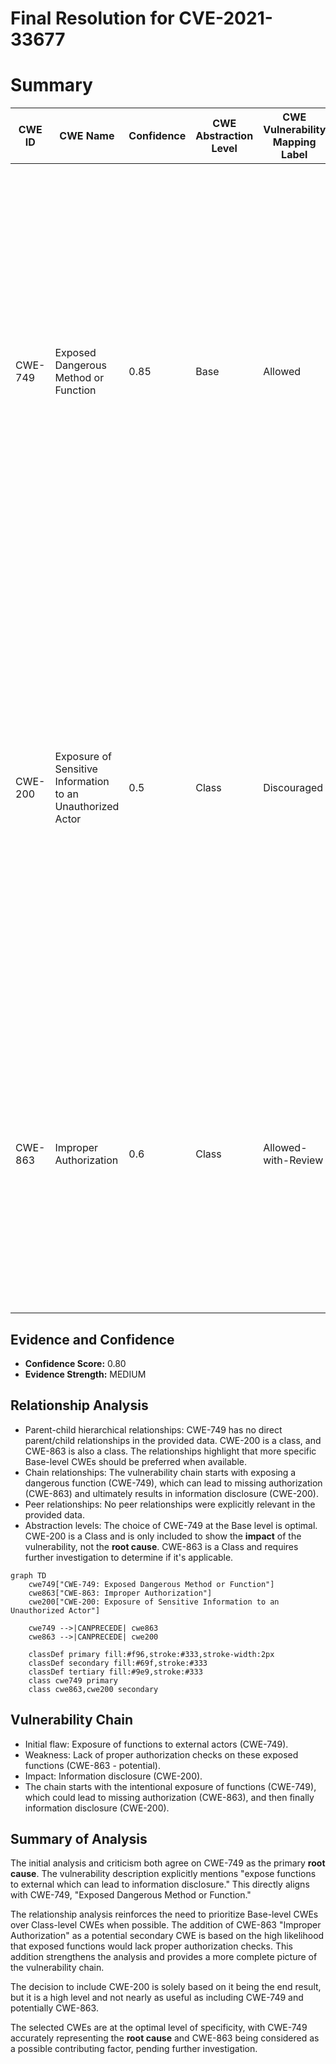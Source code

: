 # Final Resolution for CVE-2021-33677

# Summary
| CWE ID | CWE Name | Confidence | CWE Abstraction Level | CWE Vulnerability Mapping Label | CWE-Vulnerability Mapping Notes |
|---|---|---|---|---|---|
| CWE-749 | Exposed Dangerous Method or Function | 0.85 | Base | Allowed | This is the primary CWE because the vulnerability description states that the product "expose functions to external which can lead to information disclosure," and CWE-749 directly addresses the scenario where a product exposes a dangerous method or function to external actors. The vulnerability description directly states that the product exposes functions. |
| CWE-200 | Exposure of Sensitive Information to an Unauthorized Actor | 0.5 | Class | Discouraged | This is a secondary candidate because the vulnerability results in "information disclosure", which falls under the umbrella of exposing sensitive information. However, CWE-200 is a high-level class and is often misused. It is included as a secondary candidate since the **root cause** is the exposure of dangerous functions, and the **impact** is information disclosure. |
| CWE-863 | Improper Authorization | 0.6 | Class | Allowed-with-Review | If exposed functions lack proper authorization checks, resulting in unintended access. Further investigation to confirm this scenario is needed, but it is a strong potential secondary CWE given the high likelihood that exposed functions would have authorization flaws. |

## Evidence and Confidence

*   **Confidence Score:** 0.80
*   **Evidence Strength:** MEDIUM

## Relationship Analysis
- Parent-child hierarchical relationships: CWE-749 has no direct parent/child relationships in the provided data. CWE-200 is a class, and CWE-863 is also a class. The relationships highlight that more specific Base-level CWEs should be preferred when available.
- Chain relationships: The vulnerability chain starts with exposing a dangerous function (CWE-749), which can lead to missing authorization (CWE-863) and ultimately results in information disclosure (CWE-200).
- Peer relationships: No peer relationships were explicitly relevant in the provided data.
- Abstraction levels: The choice of CWE-749 at the Base level is optimal. CWE-200 is a Class and is only included to show the **impact** of the vulnerability, not the **root cause**. CWE-863 is a Class and requires further investigation to determine if it's applicable.

```mermaid
graph TD
    cwe749["CWE-749: Exposed Dangerous Method or Function"]
    cwe863["CWE-863: Improper Authorization"]
    cwe200["CWE-200: Exposure of Sensitive Information to an Unauthorized Actor"]
    
    cwe749 -->|CANPRECEDE| cwe863
    cwe863 -->|CANPRECEDE| cwe200

    classDef primary fill:#f96,stroke:#333,stroke-width:2px
    classDef secondary fill:#69f,stroke:#333
    classDef tertiary fill:#9e9,stroke:#333
    class cwe749 primary
    class cwe863,cwe200 secondary
```

## Vulnerability Chain
- Initial flaw: Exposure of functions to external actors (CWE-749).
- Weakness: Lack of proper authorization checks on these exposed functions (CWE-863 - potential).
- Impact: Information disclosure (CWE-200).
- The chain starts with the intentional exposure of functions (CWE-749), which could lead to missing authorization (CWE-863), and then finally information disclosure (CWE-200).

## Summary of Analysis
The initial analysis and criticism both agree on CWE-749 as the primary **root cause**. The vulnerability description explicitly mentions "expose functions to external which can lead to information disclosure." This directly aligns with CWE-749, "Exposed Dangerous Method or Function."

The relationship analysis reinforces the need to prioritize Base-level CWEs over Class-level CWEs when possible. The addition of CWE-863 "Improper Authorization" as a potential secondary CWE is based on the high likelihood that exposed functions would lack proper authorization checks. This addition strengthens the analysis and provides a more complete picture of the vulnerability chain.

The decision to include CWE-200 is solely based on it being the end result, but it is a high level and not nearly as useful as including CWE-749 and potentially CWE-863.

The selected CWEs are at the optimal level of specificity, with CWE-749 accurately representing the **root cause** and CWE-863 being considered as a possible contributing factor, pending further investigation.